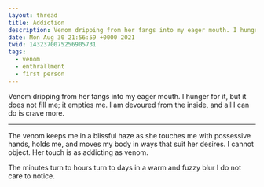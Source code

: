 ```yaml
---
layout: thread
title: Addiction
description: Venom dripping from her fangs into my eager mouth. I hunger for it, but it do...
date: Mon Aug 30 21:56:59 +0000 2021
twid: 1432370075256905731
tags:
  - venom
  - enthrallment
  - first person
---
```

<article class="thread">
<section class="tweet">
<p>Venom dripping from her fangs into my eager mouth. I hunger for it, but it does not fill me; it empties me. I am devoured from the inside, and all I can do is crave more.</p>
</section>
<hr class="tweet_sep">
<section class="tweet">
<p>The venom keeps me in a blissful haze as she touches me with possessive hands, holds me, and moves my body in ways that suit her desires. I cannot object. Her touch is as addicting as venom.</p>
<p>The minutes turn to hours turn to days in a warm and fuzzy blur I do not care to notice.</p>
</section>
</article>
